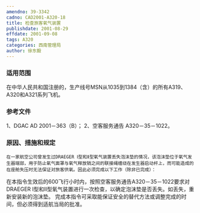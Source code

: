 ```yaml
---
amendno: 39-3342
cadno: CAD2001-A320-18
title: 检查旅客氧气装置
publishdate: 2001-08-29
effdate: 2001-09-08
tags: A320
categories: 西南管理局
author: 徐东毅
---
```


### 适用范围 
在中华人民共和国注册的，生产线号MSN从1035到1384（含）的所有A319、A320和A321系列飞机。

### 参考文件
1、DGAC AD 2001－363（B）；
 2、空客服务通告 A320－35－1022。

### 原因、措施和规定 
    在一家航空公司曾发生过DRAEGER Ⅰ型和Ⅱ型氧气装置丢失泡沫垫的情况，该泡沫垫位于氧气发生器端部，用于防止氧气面罩与氧气释放销之间的联接绳缠绕在发生器启动杆上，而可能造成的在座舱失压时无法保证对旅客供氧。因此必须完成以下工作（除非已完成）： 
在本指令生效后的600飞行小时内，按照空客服务通告A320－35－1022要求对DRAEGER Ⅰ型和Ⅱ型氧气装置进行一次检查，以确定泡沫垫是否丢失。如丢失，重新安装新的泡沫垫。 
完成本指令可采取能保证安全的替代方法或调整完成的时间，但必须得到适航当局的批准。
